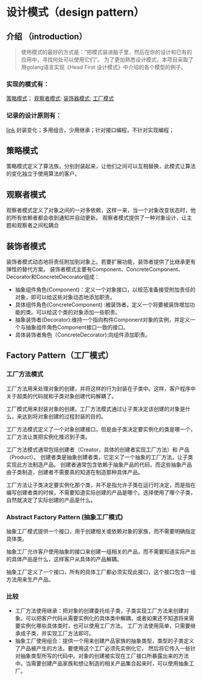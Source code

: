 # 设计模式（design pattern）

## 介绍 （introduction）
> 使用模式的最好的方式是：“把模式装进脑子里，然后在你的设计和已有的应用中，寻找何处可以使用它们”。
为了更加熟悉设计模式，本项目采取了用golang语言实现《Head First 设计模式》中介绍的各个模型的例子。

### 实现的模式有：
[策略模式](https://github.com/DanielBiber/design-pattern-golang/blob/master/strategy.go)；
[观察者模式](https://github.com/DanielBiber/design-pattern-golang/blob/master/observer.go);
[装饰器模式](https://github.com/DanielBiber/design-pattern-golang/blob/master/decorator.go);
[工厂模式](https://github.com/DanielBiber/design-pattern-golang/tree/master/factory_pattern)
### 记录的设计原则有：
[link](https://github.com/DanielBiber/design-pattern-golang/blob/master/principle.md)
封装变化；多用组合，少用继承；针对接口编程，不针对实现编程；

## 策略模式
策略模式定义了算法族，分别封装起来，让他们之间可以互相替换，此模式让算法的变化独立于使用算法的客户。
## 观察者模式
观察者模式定义了对象之间的一对多依赖，这样一来，当一个对象改变状态时，他的所有依赖者都会收到通知并自动更新。 观察者模式提供了一种对象设计，让主题和观察者之间松耦合
## 装饰者模式
装饰者模式动态地将责任附加到对象上。若要扩展功能，装饰者提供了比继承更有弹性的替代方案。 装饰者模式主要有Component、ConcreteComponent、Decorator和ConcreteDecorator组成：
+ 抽象组件角色(Component)：定义一个对象接口，以规范准备接受附加责任的对象，即可以给这些对象动态地添加职责。
+ 具体组件角色(ConcreteComponent) :被装饰者，定义一个将要被装饰增加功能的类。可以给这个类的对象添加一些职责。
+ 抽象装饰者(Decorator):维持一个指向构件Component对象的实例，并定义一个与抽象组件角色Component接口一致的接口。
+ 具体装饰者角色（ConcreteDecorator):向组件添加职责。
## Factory Pattern（工厂模式）
### 工厂方法模式
工厂方法用来处理对象的创建，并将这样的行为封装在子类中。这样，客户程序中关于超类的代码就和子类对象创建代码解耦了。

工厂模式用来封装对象的创建。工厂方法模式通过让子类决定该创建的对象是什么，来达到将对象创建的过程封装的目的。

工厂方法模式定义了一个对象创建接口，但是由子类决定要实例化的类是哪一个，工厂方法让类把实例化推迟到子类。

工厂方法模式通常包括创建者（Creator，具体的创建者实现工厂方法）和 产品（Product）。
创建者类是抽象创建者类，它定义了一个抽象的工厂方法，让子类实现此方法制造产品。
创建者通常包含依赖于抽象产品的代码，而这些抽象产品由子类制造，创建者不需要真的知道在制造那种具体产品。

工厂方法让子类决定要实例化那个类，并不是指允许子类在运行时决定，而是指在编写创建者类的时候，不需要知道实际创建的产品是哪个。选择使用了哪个子类，自然就决定了实际创建的产品是什么。

### Abstract Factory Pattern (抽象工厂模式)
抽象工厂模式提供一个接口，用于创建相关或依赖对象的家族，而不需要明确指定具体类。

抽象工厂允许客户使用抽象的接口来创建一组相关的产品，而不需要知道实际产出的具体产品是什么，这样客户从具体的产品解耦。

抽象工厂定义了一个接口，所有的具体工厂都必须实现此接口，这个接口包含一组方法用来生产产品。

### 比较
- 工厂方法使用继承：把对象的创建委托给子类，子类实现工厂方法来创建对象。可以把客户代码从需要实例化的具体类中解耦，或者如果还不知道将来需要实例化哪些具体类时，也可以使用工厂方法。
工厂方法使用简单，只需要继承成子类，并实现工厂方法即可。
- 抽象工厂使用组合：提供一个用来创建产品家族的抽象类型，类型的子类定义了产品被产生的方法，要使用这个工厂必须先实例化它，
然后将它传入一些针对抽象类型所写的代码中。对象的创建被实现在工厂接口所暴露出来的方法中。当需要创建产品家族和想让制造的相关产品集合起来时，可以使用抽象工厂。
